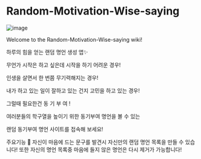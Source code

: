 # Random-Motivation-Wise-saying
![image](https://user-images.githubusercontent.com/91826407/167793839-471568d4-ad6e-45df-afb9-81493de24102.png)

Welcome to the Random-Motivation-Wise-saying wiki!

하루의 힘을 얻는 랜덤 명언 생성 앱✨

무언가 시작은 하고 싶은데 시작을 하기 어려운 경우!

인생을 살면서 한 번쯤 무기력해지는 경우!

내가 하고 있는 일이 잘하고 있는 건지 고민을 하고 있는 경우!

그럴때 필요한건 동 기 부 여 !

여러분들의 학구열을 높이기 위한 동기부여 명언을 볼 수 있는

랜덤 동기부여 명언 사이트를 접속해 보세요!

주요기능 🌟
자신이 마음에 드는 문구를 발견시 자신만의 랜덤 명언 목록을 만들 수 있습니다!
또한 자신의 명언 목록중 마음에 들지 않은 명언은 다시 제거가 가능합니다!
